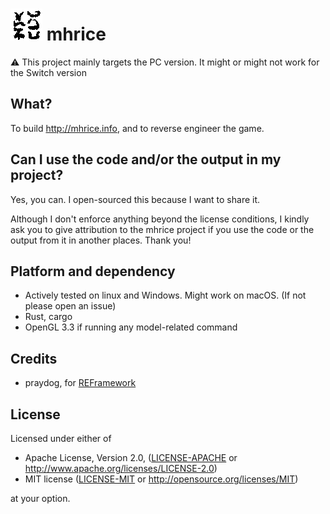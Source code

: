 # ![](src/extract/static/favicon.png) mhrice

:warning: This project mainly targets the PC version. It might or might not work for the Switch version

## What?

To build http://mhrice.info, and to reverse engineer the game.

## Can I use the code and/or the output in my project?

Yes, you can. I open-sourced this because I want to share it.

Although I don't enforce anything beyond the license conditions, I kindly ask you to give attribution to the mhrice project if you use the code or the output from it in another places. Thank you!

## Platform and dependency

 - Actively tested on linux and Windows. Might work on macOS. (If not please open an issue)
 - Rust, cargo
 - OpenGL 3.3 if running any model-related command

## Credits

 - praydog, for [REFramework](https://github.com/praydog/REFramework)

## License

Licensed under either of

- Apache License, Version 2.0, ([LICENSE-APACHE](LICENSE-APACHE) or http://www.apache.org/licenses/LICENSE-2.0)
- MIT license ([LICENSE-MIT](LICENSE-MIT) or http://opensource.org/licenses/MIT)

at your option.
